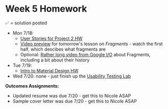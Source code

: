 # Week 5 Homework

&#x2705; = solution posted

- Mon 7/18:
  - [User Stories for Project 2 HW](https://github.com/ga-adi-nyc/User-Stories-for-Project-2-HW)
  - [Video preview](https://www.youtube.com/watch?v=qmyW8ZGFoUY) for tomorrow's lesson on _Fragments_ - watch the first half, which descibes what fragments are
  - Optional: [Rather long video from Google I/O](https://youtu.be/k3IT-IJ0J98) about Fragments, including a bit about their history
- Tue 7/19:
  - [Intro to Material Design HW](https://github.com/ga-adi-nyc/Intro-to-Material-Design-HW)
- Wed 7/20: none - just finish up the [Usability Testing Lab](https://github.com/ga-adi-nyc/Usability-Testing-Lab)

**Outcomes Assignments:**
  - Updated resume was due 7/20 - get this to Nicole ASAP
  - Sample cover letter was due 7/20 - get this to Nicole ASAP
